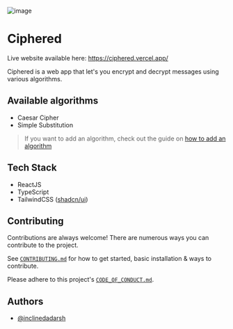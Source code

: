 ![image](https://github.com/inclinedadarsh/ciphered/assets/84132532/1f215b62-8a48-4e56-820a-189187034dab)

# Ciphered

Live website available here: https://ciphered.vercel.app/ 

Ciphered is a web app that let's you encrypt and decrypt messages using various algorithms.


## Available algorithms

- Caesar Cipher
- Simple Substitution

> If you want to add an algorithm, check out the guide on [how to add an algorithm](https://github.com/inclinedadarsh/ciphered/blob/main/CONTRIBUTING.md#steps-to-add-a-new-algorithm)


## Tech Stack

- ReactJS
- TypeScript
- TailwindCSS ([shadcn/ui](https://ui.shadcn.com/))


## Contributing

Contributions are always welcome! There are numerous ways you can contribute to the project.

See [`CONTRIBUTING.md`](https://github.com/inclinedadarsh/ciphered/blob/main/CONTRIBUTING.md) for how to get started, basic installation & ways to contribute.

Please adhere to this project's [`CODE_OF_CONDUCT.md`](https://github.com/inclinedadarsh/ciphered/blob/main/CODE_OF_CONDUCT.md).


## Authors

- [@inclinedadarsh](https://www.github.com/inclinedadarsh)

